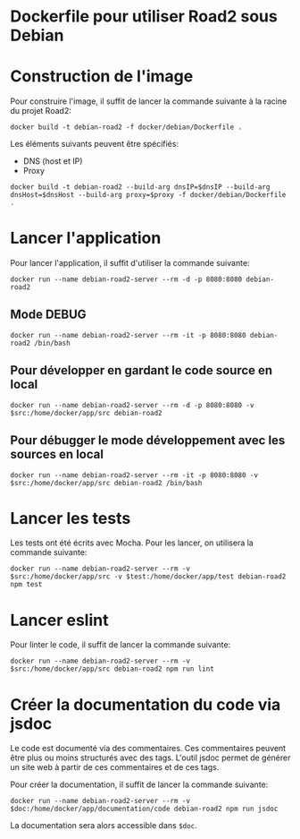 # Dockerfile pour utiliser Road2 sous Debian


# Construction de l'image

Pour construire l'image, il suffit de lancer la commande suivante à la racine du projet Road2:
```
docker build -t debian-road2 -f docker/debian/Dockerfile .
```

Les éléments suivants peuvent être spécifiés:
- DNS (host et IP)
- Proxy

```
docker build -t debian-road2 --build-arg dnsIP=$dnsIP --build-arg dnsHost=$dnsHost --build-arg proxy=$proxy -f docker/debian/Dockerfile .
```

# Lancer l'application

Pour lancer l'application, il suffit d'utiliser la commande suivante:
```
docker run --name debian-road2-server --rm -d -p 8080:8080 debian-road2
```

## Mode DEBUG
```
docker run --name debian-road2-server --rm -it -p 8080:8080 debian-road2 /bin/bash
```

## Pour développer en gardant le code source en local
```
docker run --name debian-road2-server --rm -d -p 8080:8080 -v $src:/home/docker/app/src debian-road2
```

## Pour débugger le mode développement avec les sources en local
```
docker run --name debian-road2-server --rm -it -p 8080:8080 -v $src:/home/docker/app/src debian-road2 /bin/bash
```

# Lancer les tests

Les tests ont été écrits avec Mocha. Pour les lancer, on utilisera la commande suivante:
```
docker run --name debian-road2-server --rm -v $src:/home/docker/app/src -v $test:/home/docker/app/test debian-road2 npm test
```

# Lancer eslint

Pour linter le code, il suffit de lancer la commande suivante:
```
docker run --name debian-road2-server --rm -v $src:/home/docker/app/src debian-road2 npm run lint
```

# Créer la documentation du code via jsdoc

Le code est documenté via des commentaires. Ces commentaires peuvent être plus ou moins structurés avec des tags. L'outil jsdoc permet de générer un site web à partir de ces commentaires et de ces tags.

Pour créer la documentation, il suffit de lancer la commande suivante:
```
docker run --name debian-road2-server --rm -v $doc:/home/docker/app/documentation/code debian-road2 npm run jsdoc
```

La documentation sera alors accessible dans `$doc`. 
